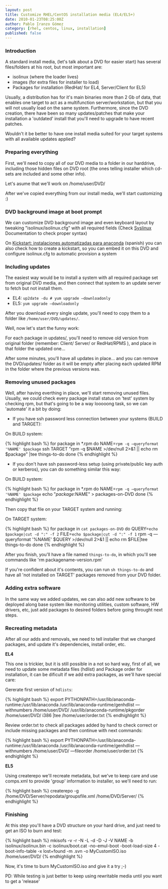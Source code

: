 ```yaml
---
layout: post
title: Customize RHEL/CentOS installation media (EL4/EL5+)
date: 2010-01-23T08:25:00Z
author: Pablo Iranzo Gómez
category: [rhel, centos, linux, installation]
published: false
---
```

### Introduction 

A standard install media, (let's talk about a DVD for easier start) has
several files/folders at his root, but most important are:

-  isolinux (where the loader lives)
-  images (for extra files for installer to load)
-  Packages for installation (RedHat/ for EL4, Server/Client for EL5)

Usually, a distribution has for it's main binaries more than 2 Gb of
data, that enables one target to act as a multifunction
server/workstation, but that you will not usually load on the same
system. Furthermore, since the DVD creation, there have been so many
updates/patches that make your installation a 'outdated' install that
you'll need to upgrade to have recent patches.

Wouldn't it be better to have one install media suited for your target
systems with all available updates applied?

### Preparing everything 

First, we'll need to copy all of our DVD media to a folder in our
harddrive, including those hidden files on DVD root (the ones telling
installer which cd-sets are included and some other info).

Let's asume that we'll work on /home/user/DVD/

After we've copied everything from our install media, we'll start
customizing :)

### DVD background image at boot prompt 

We can customize DVD background image and even keyboard layout by
tweaking "isolinux/isolinux.cfg" with all required fields (Check
[Syslinux](http://syslinux.zytor.com/wiki/index.php/SYSLINUX)
Documentation to check proper syntax)

On [Kickstart: instalaciones automatizadas para
anaconda](https://alufis35.uv.es/Kickstart-instalaciones.html) (spanish)
you can also check how to create a kickstart, so you can embed it on
this DVD and configure isolinux.cfg to automatic provision a system

### Including updates 

The easiest way would be to install a system with all required package
set from original DVD media, and then connect that system to an update
server to fetch but not install them.

-  EL4: `up2date -du # yum upgrade —downloadonly`
-  EL5: `yum upgrade —downloadonly`

After you download every single update, you'll need to copy them to a folder like `/home/user/DVD/updates/`.

Well, now let's start the funny work:

For each package in updates/, you'll need to remove old version from
original folder (remember: Client/ Server/ or RedHat/RPMS ), and place
in that folder the updated one...

After some minutes, you'll have all updates in place... and you can
remove the DVD/updates/ folder as it will be empty after placing each
updated RPM in the folder where the previous versions was.

### Removing unused packages 

Well, after having everthing in place, we'll start removing unused
files. Usually, we could check every package install status on 'test'
system by checking rpm, but that's going to be a way looooong task, so
we can 'automate' it a bit by doing:

-  If you have ssh
password less connection between your systems (BUILD and TARGET):

On BUILD system:

{% highlight bash %}
for package in *.rpm
do 
    NAME=`rpm -q —queryformat '%NAME' $package` ssh TARGET "rpm -q $NAME >/dev/null 2>&1 || echo rm $package" |tee things-to-do
done
{% endhighlight %}

-  If you don't have ssh password-less setup (using private/public key auth or kerberos), you can do something similar this way:

On BUILD system:

{% highlight bash %}
for package in *.rpm
do
    NAME=`rpm -q —queryformat '%NAME' $package` echo "$package:$NAME" > packages-on-DVD
done
{% endhighlight %}

Then copy that file on your TARGET system and running:

On TARGET system:

{% highlight bash %}
for package in `cat packages-on-DVD`
do 
    QUERY=`echo $package|cut -d ":" -f 2` FILE=`echo $package|cut -d ":" -f 1` rpm -q —queryformat '%NAME' $QUERY >/dev/null 2>&1 || echo rm $FILE|tee things-to-do
done
{% endhighlight %}

After you finish, you'll have a file named `things-to-do`, in which you'll see commands like 'rm packagename-version.rpm'

If you're confident about it's contents, you can run `sh things-to-do` and have all 'not installed on TARGET' packages removed from your DVD folder.

### Adding extra software 

In the same way we added updates, we can also add new software to be
deployed along base system like monitoring utilities, custom software,
HW drivers, etc, just add packages to desired folders before going
throught next steps.

### Recreating metadata 

After all our adds and removals, we need to tell installer that we
changed packages, and update it's dependencies, install order, etc.

**EL4**

This one is trickier, but it is still possible in a not so hard way,
first of all, we need to update some metadata files (hdlist) and Package
order for installation, it can be dificult if we add extra packages, as
we'll have special care:

Gererate first version of `hdlists`:

{% highlight bash %}
export PYTHONPATH=/usr/lib/anaconda-runtime:/usr/lib/anaconda
/usr/lib/anaconda-runtime/genhdlist —withnumbers /home/user/DVD/
/usr/lib/anaconda-runtime/pkgorder /home/user/DVD/ i386 |tee /home/user/order.txt
{% endhighlight %}

Review order.txt to check all packages added by hand to check correct or
include missing packages and then continue with next commands:

{% highlight bash %}
export PYTHONPATH=/usr/lib/anaconda-runtime:/usr/lib/anaconda
/usr/lib/anaconda-runtime/genhdlist —withnumbers /home/user/DVD/ —fileorder /home/user/order.txt
{% endhighlight %}

**EL5**

Using createrepo we'll recreate metadata, but we've to keep care and use
comps.xml to provide 'group' information to installer, so we'll need to
run:

{% highlight bash %}
createrepo -g /home/DVD/Server/repodata/groupsfile.xml /home/DVD/Server/
{% endhighlight %}

### Finishing 

At this step you'll have a DVD structure on your hard drive, and just
need to get an ISO to burn and test:

{% highlight bash %}
mkisofs -v -r -N -L -d -D -J -V NAME -b isolinux/isolinux.bin -c isolinux/boot.cat -no-emul-boot -boot-load-size 4 -boot-info-table -x lost+found -m .svn -o MyCustomISO.iso /home/user/DVD/
{% endhighlight %}

Now, it's time to burn MyCustomISO.iso and give it a try ;-)

PD: While testing is just better to keep using rewritable media until you want to get a 'release'
